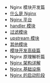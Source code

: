 - Nginx 模块开发篇
 - [什么是 Nginx](overwise.md)
 - [Nginx 平台](platform.md)
 - [handler 模块](handler.md)
 - [过滤模块](filter-module.md)
 - [upstream 模块](upstream.md)
 - [其他模块](other.md)
 - [模块开发高级篇](advance-module.md)
- Nginx 原理解析篇
 - [Nginx 架构详解](architecture.md)
 - [Nginx 基础设施](infrastructure.md)
 - [Nginx 的启动阶段](start.md)



  
